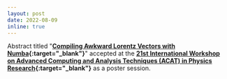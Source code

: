 ```yaml
---
layout: post
date: 2022-08-09
inline: true
---
```


Abstract titled "**[Compiling Awkward Lorentz Vectors with Numba](https://indico.cern.ch/event/1106990/contributions/4991358/){:target="_blank"}**" accepted at the **[21st International Workshop on Advanced Computing and Analysis Techniques (ACAT) in Physics Research](https://indico.cern.ch/event/1106990/){:target="_blank"}** as a poster session.
